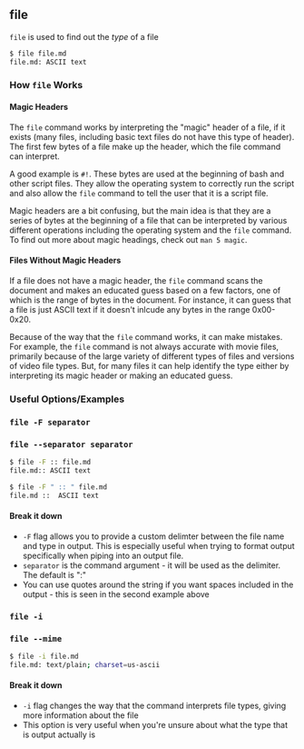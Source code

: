 ---
---

file
--

`file` is used to find out the _type_ of a file

~~~ bash
$ file file.md
file.md: ASCII text
~~~

<!--more-->

### How `file` Works

#### Magic Headers
The `file` command works by interpreting the "magic" header of a file, if it exists (many files, including basic text files do not have this type of header). The first few bytes of a file make up the header, which the file command can interpret. 

A good example is `#!`. These bytes are used at the beginning of bash and other script files. They allow the operating system to correctly run the script and also allow the `file` command to tell the user that it is a script file. 

Magic headers are a bit confusing, but the main idea is that they are a series of bytes at the beginning of a file that can be interpreted by various different operations including the operating system and the `file` command. To find out more about magic headings, check out `man 5 magic`. 

#### Files Without Magic Headers 
If a file does not have a magic header, the `file` command scans the document and makes an educated guess based on a few factors, one of which is the range of bytes in the document. For instance, it can guess that a file is just ASCII text if it doesn't inlcude any bytes in the range 0x00-0x20. 

Because of the way that the `file` command works, it can make mistakes. For example, the `file` command is not always accurate with movie files, primarily because of the large variety of different types of files and versions of video file types. But, for many files it can help identify the type either by interpreting its magic header or making an educated guess. 


### Useful Options/Examples

### `file -F separator`

### `file --separator separator`

~~~ bash
$ file -F :: file.md
file.md:: ASCII text
~~~

~~~ bash
$ file -F " :: " file.md
file.md ::  ASCII text
~~~

#### Break it down

* `-F` flag allows you to provide a custom delimter between the file name and type in output. This is especially useful when trying to format output specifically when piping into an output file. 
* `separator` is the command argument - it will be used as the delimiter. The default is ":"
* You can use quotes around the string if you want spaces included in the output - this is seen in the second example above

### `file -i`

### `file --mime`

~~~ bash
$ file -i file.md
file.md: text/plain; charset=us-ascii
~~~

#### Break it down

* `-i` flag changes the way that the command interprets file types, giving more information about the file
* This option is very useful when you're unsure about what the type that is output actually is
